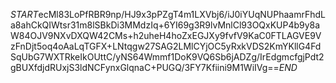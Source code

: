 $START$ecMl83LoPfRBR9np/HJ9x3pPZgT4m1LXVbj6/iJ0iYUqNUPhaamrFhdLa8ahCkQIWtsr31m8lSBkDi3MMdzIq+6YI69g3R9lvMnlCl93OQxKUP4b9y8aW84OJV9NXvDXQW42CMs+h2uheH4hoZxEGJXy9fvfV9KaC0FTLAGVE9VzFnDjt5oq4oAaLqTGFX+LNtqgw27SAG2LMlCYjOC5yRxkVDS2KmYKllG4FdSqUbG7WXTRkeIkOUttC/yNS64Wmmf1DoK9VQ6Sb6jADZg/IrEdgmcfgjPdt2gBUXfdjdRUxjS3ldNCFynxGlqnaC+PUGQ/3FY7Kfiini9M1WiIVg==$END$